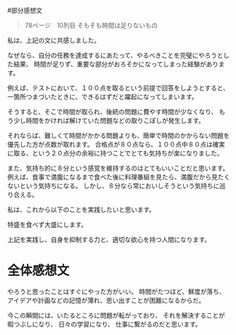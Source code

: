 
#部分感想文

>78ページ　10列目
そもそも時間は足りないもの

私は、上記の文に共感しました。

なぜなら、自分の任務を達成するにあたって、やるべきことを完璧にやろうとした結果、
時間が足りず、重要な部分がおろそかになってしまった経験があります。

例えば、テストにおいて、１００点を取るという前提で回答をしようとすると、
一箇所つまづいたときに、できるはずだと躍起になってしまいます。

そうすると、そこで時間が取られ、後続の問題に費やす時間が少なくなり、
もう少し時間をかければ解けていた問題などの取りこぼしが発生します。

それならば、難しくて時間がかかる問題よりも、簡単で時間のかからない問題を優先した方が点数が取れます。
合格点が８０点なら、１００点中８０点は確実に取る、という２０点分の余裕に持つことでとても気持ちが楽になりました。

また、気持ち的に８分という感覚を維持するのはとてもいいことだと思います。
例えば、食事で満腹になるまで食べた後に料理番組を見たら、満腹だから見たくないという気持ちになる。
しかし、８分なら常においしそうという気持ちに巡り合える。

私は、これから以下のことを実践したいと思います。

特盛を食べず大盛にします。

上記を実践し、自身を抑制する力と、適切な欲心を持つ人間になります。


# 全体感想文

やろうと思ったことはすぐにやった方がいい。
時間がたつほど、鮮度が落ち、アイデアや計画などの記憶が薄れ、思い出すことが困難になるからだ。

今この瞬間には、いたるところに問題が転がっており、
それを解決することが暇つぶしになり、
日々の学習になり、
仕事に繋がるのだと思います。



